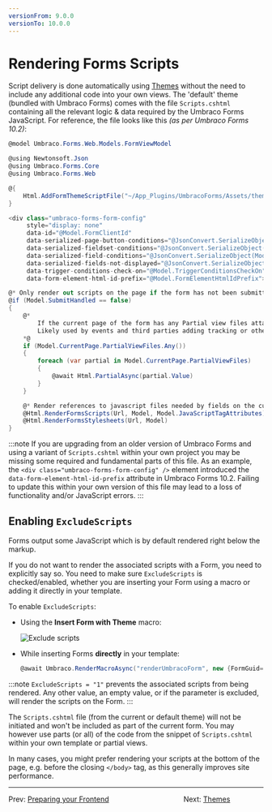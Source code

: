 ```yaml
---
versionFrom: 9.0.0
versionTo: 10.0.0
---
```


# Rendering Forms Scripts

Script delivery is done automatically using [Themes](/documentation/Add-ons/UmbracoForms/Developer/Themes/) without the need to include any additional code into your own views. The 'default' theme (bundled with Umbraco Forms) comes with the file `Scripts.cshtml` containing all the relevant logic & data required by the Umbraco Forms JavaScript. For reference, the file looks like this *(as per Umbraco Forms 10.2)*:

```csharp
@model Umbraco.Forms.Web.Models.FormViewModel

@using Newtonsoft.Json
@using Umbraco.Forms.Core
@using Umbraco.Forms.Web

@{
    Html.AddFormThemeScriptFile("~/App_Plugins/UmbracoForms/Assets/themes/default/umbracoforms.js");
}

<div class="umbraco-forms-form-config"
     style="display: none"
     data-id="@Model.FormClientId"
     data-serialized-page-button-conditions="@JsonConvert.SerializeObject(Model.PageButtonConditions, FormsJsonSerializerSettings.Default)"
     data-serialized-fieldset-conditions="@JsonConvert.SerializeObject(Model.FieldsetConditions, FormsJsonSerializerSettings.Default)"
     data-serialized-field-conditions="@JsonConvert.SerializeObject(Model.FieldConditions, FormsJsonSerializerSettings.Default)"
     data-serialized-fields-not-displayed="@JsonConvert.SerializeObject(Model.GetFieldsNotDisplayed(), FormsJsonSerializerSettings.Default)"
     data-trigger-conditions-check-on="@Model.TriggerConditionsCheckOn"
     data-form-element-html-id-prefix="@Model.FormElementHtmlIdPrefix"></div>

@* Only render out scripts on the page if the form has not been submitted yet *@
@if (Model.SubmitHandled == false)
{
    @*
        If the current page of the form has any Partial view files attached to render
        Likely used by events and third parties adding tracking or other 3rd party functionality to a form
    *@
    if (Model.CurrentPage.PartialViewFiles.Any())
    {
        foreach (var partial in Model.CurrentPage.PartialViewFiles)
        {
            @await Html.PartialAsync(partial.Value)
        }
    }

    @* Render references to javascript files needed by fields on the current page*@
    @Html.RenderFormsScripts(Url, Model, Model.JavaScriptTagAttributes)
    @Html.RenderFormsStylesheets(Url, Model)
}

```

:::note
If you are upgrading from an older version of Umbraco Forms and using a variant of `Scripts.cshtml` within your own project you may be missing some required and fundamental parts of this file. As an example, the `<div class="umbraco-forms-form-config" />` element introduced the `data-form-element-html-id-prefix` attribute in Umbraco Forms 10.2. Failing to update this within your own version of this file may lead to a loss of functionality and/or JavaScript errors.
:::

## Enabling `ExcludeScripts`

Forms output some JavaScript which is by default rendered right below the markup.

If you do not want to render the associated scripts with a Form, you need to explicitly say so. You need to make sure `ExcludeScripts` is checked/enabled, whether you are inserting your Form using a macro or adding it directly in your template.

To enable `ExcludeScripts`:

- Using the **Insert Form with Theme** macro:

    ![Exclude scripts](images/exclude-scripts-v9.png)

- While inserting Forms **directly** in your template:

    ```csharp
    @await Umbraco.RenderMacroAsync("renderUmbracoForm", new {FormGuid="6c3f053c-1774-43fa-ad95-710a01d9cd12", FormTheme="bootstrap3-horizontal", ExcludeScripts="1"})
    ```

:::note
`ExcludeScripts = "1"` prevents the associated scripts from being rendered. Any other value, an empty value, or if the parameter is excluded, will render the scripts on the Form.
:::

The `Scripts.cshtml` file (from the current or default theme) will not be initiated and won't be included as part of the current form. You may however use parts (or all) of the code from the snippet of `Scripts.cshtml` within your own template or partial views.


In many cases, you might prefer rendering your scripts at the bottom of the page, e.g. before the closing `</body>` tag, as this generally improves site performance.

---

Prev: [Preparing your Frontend](../Prepping-Frontend/index.md) &emsp; &emsp; &emsp; &emsp; &emsp; &emsp; &emsp; &emsp; Next: [Themes](../Themes/index.md)
